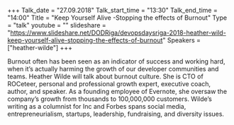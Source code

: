 +++
Talk_date = "27.09.2018"
Talk_start_time = "13:30"
Talk_end_time = "14:00"
Title = "Keep Yourself Alive -Stopping the effects of Burnout"
Type = "talk"
youtube = ""
slideshare = "https://www.slideshare.net/DODRiga/devopsdaysriga-2018-heather-wild-keep-yourself-alive-stopping-the-effects-of-burnout"
Speakers = ["heather-wilde"]
+++

<p>Burnout often has been seen as an indicator of success and working hard, when it’s actually harming the growth of our developer communities and teams. Heather Wilde will talk about burnout culture. She is CTO of ROCeteer, personal and professional growth expert, executive coach, author, and speaker. As a founding employee of Evernote, she oversaw the company’s growth from thousands to 100,000,000 customers. Wilde’s writing as a columnist for Inc and Forbes spans social media, entrepreneurialism, startups, leadership, fundraising, and diversity issues.</p>